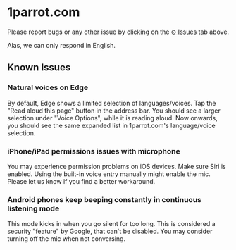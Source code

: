 # 1parrot.com

Please report bugs or any other issue by clicking on the [⊙ Issues](../../issues) tab above.

Alas, we can only respond in English.

## Known Issues

### Natural voices on Edge
By default, Edge shows a limited selection of languages/voices. Tap the "Read aloud this page" button in the address bar. You should see a larger selection under "Voice Options", while it is reading aloud. Now onwards, you should see the same expanded list in 1parrot.com's language/voice selection.

### iPhone/iPad permissions issues with microphone
You may experience permission problems on iOS devices. Make sure Siri is enabled. Using the built-in voice entry manually might enable the mic. Please let us know if you find a better workaround.

### Android phones keep beeping constantly in continuous listening mode
This mode kicks in when you go silent for too long. This is considered a security "feature" by Google, that can't be disabled. You may consider turning off the mic when not conversing.
